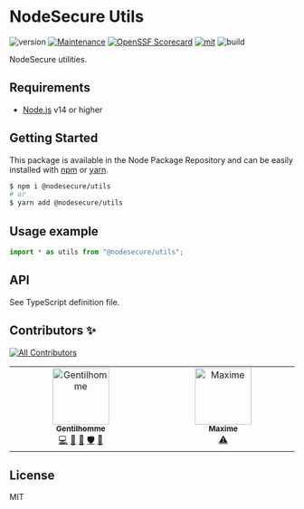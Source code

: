 # NodeSecure Utils

![version](https://img.shields.io/badge/dynamic/json.svg?style=for-the-badge&url=https://raw.githubusercontent.com/NodeSecure/utils/master/package.json&query=$.version&label=Version)
[![Maintenance](https://img.shields.io/badge/Maintained%3F-yes-green.svg?style=for-the-badge)](https://github.com/NodeSecure/utils/commit-activity)
[![OpenSSF
Scorecard](https://api.securityscorecards.dev/projects/github.com/NodeSecure/utils/badge?style=for-the-badge)](https://api.securityscorecards.dev/projects/github.com/NodeSecure/utils)
[![mit](https://img.shields.io/github/license/Naereen/StrapDown.js.svg?style=for-the-badge)](https://github.com/NodeSecure/utils/blob/master/LICENSE)
![build](https://img.shields.io/github/actions/workflow/status/NodeSecure/utils/node.js.yml?style=for-the-badge)

NodeSecure utilities.

## Requirements

- [Node.js](https://nodejs.org/en/) v14 or higher

## Getting Started

This package is available in the Node Package Repository and can be easily installed with [npm](https://docs.npmjs.com/getting-started/what-is-npm) or [yarn](https://yarnpkg.com).

```bash
$ npm i @nodesecure/utils
# or
$ yarn add @nodesecure/utils
```

## Usage example

```js
import * as utils from "@nodesecure/utils";
```

## API

See TypeScript definition file.

## Contributors ✨

<!-- ALL-CONTRIBUTORS-BADGE:START - Do not remove or modify this section -->
[![All Contributors](https://img.shields.io/badge/all_contributors-2-orange.svg?style=flat-square)](#contributors-)
<!-- ALL-CONTRIBUTORS-BADGE:END -->

<!-- ALL-CONTRIBUTORS-BADGE:START - Do not remove or modify this section -->
<!-- ALL-CONTRIBUTORS-LIST:START - Do not remove or modify this section -->
<!-- prettier-ignore-start -->
<!-- markdownlint-disable -->
<table>
  <tbody>
    <tr>
      <td align="center" valign="top" width="14.28%"><a href="https://www.linkedin.com/in/thomas-gentilhomme/"><img src="https://avatars.githubusercontent.com/u/4438263?v=4?s=100" width="100px;" alt="Gentilhomme"/><br /><sub><b>Gentilhomme</b></sub></a><br /><a href="https://github.com/NodeSecure/utils/commits?author=fraxken" title="Code">💻</a> <a href="https://github.com/NodeSecure/utils/commits?author=fraxken" title="Documentation">📖</a> <a href="https://github.com/NodeSecure/utils/pulls?q=is%3Apr+reviewed-by%3Afraxken" title="Reviewed Pull Requests">👀</a> <a href="#security-fraxken" title="Security">🛡️</a> <a href="https://github.com/NodeSecure/utils/issues?q=author%3Afraxken" title="Bug reports">🐛</a></td>
      <td align="center" valign="top" width="14.28%"><a href="http://pixelkingdom.netlify.com"><img src="https://avatars.githubusercontent.com/u/57860498?v=4?s=100" width="100px;" alt="Maxime"/><br /><sub><b>Maxime</b></sub></a><br /><a href="https://github.com/NodeSecure/utils/commits?author=MaximeMRF" title="Tests">⚠️</a></td>
    </tr>
  </tbody>
</table>

<!-- markdownlint-restore -->
<!-- prettier-ignore-end -->

<!-- ALL-CONTRIBUTORS-LIST:END -->

## License

MIT
